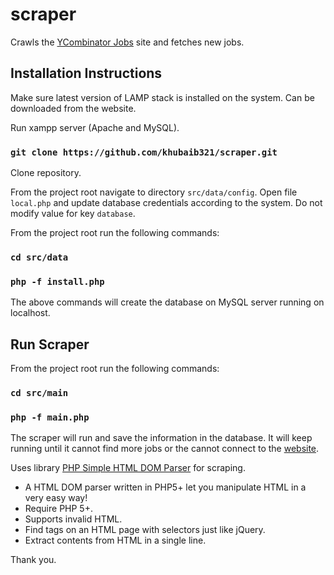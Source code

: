 # scraper
Crawls the [YCombinator Jobs](https://news.ycombinator.com/jobs) site and fetches new jobs.

## Installation Instructions
Make sure latest version of LAMP stack is installed on the system. Can be downloaded from the website.

Run xampp server (Apache and MySQL). 

### `git clone https://github.com/khubaib321/scraper.git `
Clone repository. 

From the project root navigate to directory `src/data/config`.
Open file `local.php` and update database credentials according to the system. Do not modify value for key `database`.

From the project root run the following commands:

### `cd src/data`
### `php -f install.php`
The above commands will create the database on MySQL server running on localhost. 

## Run Scraper
From the project root run the following commands:

### `cd src/main`
### `php -f main.php`
The scraper will run and save the information in the database. It will keep running until it cannot find more jobs or the cannot connect to the [website](https://news.ycombinator.com/jobs).

Uses library [PHP Simple HTML DOM Parser](https://simplehtmldom.sourceforge.io/) for scraping.
- A HTML DOM parser written in PHP5+ let you manipulate HTML in a very easy way!
- Require PHP 5+.
- Supports invalid HTML.
- Find tags on an HTML page with selectors just like jQuery.
- Extract contents from HTML in a single line.

Thank you.
